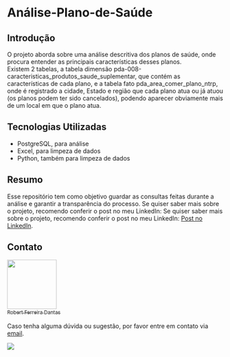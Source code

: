 # Análise-Plano-de-Saúde
## Introdução
O projeto aborda sobre uma análise descritiva dos planos de saúde, onde procura entender as principais características desses planos.  
Existem 2 tabelas, a tabela dimensão pda-008-caracteristicas_produtos_saude_suplementar, que contém as características de cada plano,
e a tabela fato pda_area_comer_plano_ntrp, onde é registrado a cidade, Estado e região que cada plano atua ou já atuou (os planos podem
ter sido cancelados), podendo aparecer obviamente mais de um local em que o plano atua.

## Tecnologias Utilizadas
- PostgreSQL, para análise
- Excel, para limpeza de dados
- Python, também para limpeza de dados

## Resumo
Esse repositório tem como objetivo guardar as consultas feitas durante a análise e garantir a transparência do processo. Se quiser saber mais sobre o projeto, recomendo conferir o post no meu LinkedIn: Se quiser saber mais sobre o projeto, recomendo conferir o post no meu LinkedIn: [Post no LinkedIn](https://www.linkedin.com/posts/robert-ferreira-b1324329a_imagem-activity-7331769914598252544-8Vnn?utm_source=share&utm_medium=member_desktop&rcm=ACoAAEhLVn8BRySM4o_Of27y0-kFjixN2LbbUno).


## Contato

[<img src="https://avatars.githubusercontent.com/u/107763276?v=4" width=115> <br> <sub>Robert Ferreira Dantas</sub>](https://github.com/RobertFerreiraDantas)  
<br>
Caso tenha alguma dúvida ou sugestão, por favor entre em contato via [email](mailto:robertferreira1198@gmail.com).

<div>
  <a href="https://www.linkedin.com/in/robert-ferreira-b1324329a/" target="_blank">
    <img src="https://img.shields.io/badge/-LinkedIn-%230077B5?style=for-the-badge&logo=linkedin&logoColor=white" target="_blank">
  </a>
</div>
